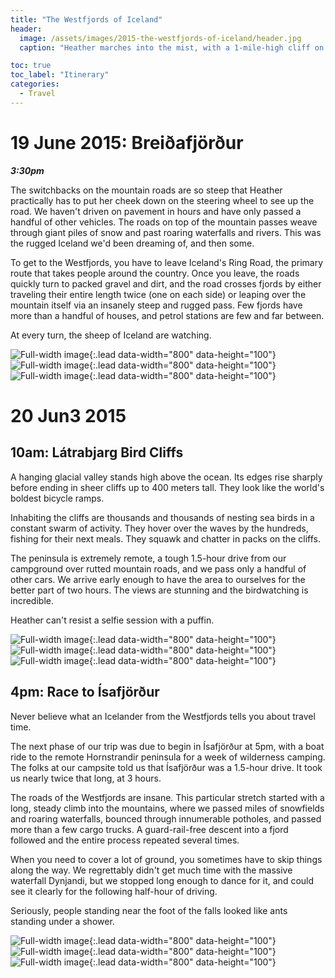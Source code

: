 ```yaml
---
title: "The Westfjords of Iceland"
header:
  image: /assets/images/2015-the-westfjords-of-iceland/header.jpg
  caption: "Heather marches into the mist, with a 1-mile-high cliff on the left. Photo credit: Adam Nagel"

toc: true
toc_label: "Itinerary"
categories:
  - Travel
---
```

# 19 June 2015: Breiðafjörður
***3:30pm***

The switchbacks on the mountain roads are so steep that Heather practically has to put her cheek down on the steering wheel to see up the road. We haven't driven on pavement in hours and have only passed a handful of other vehicles. The roads on top of the mountain passes weave through giant piles of snow and past roaring waterfalls and rivers. This was the rugged Iceland we'd been dreaming of, and then some.

To get to the Westfjords, you have to leave Iceland's Ring Road, the primary route that takes people around the country. Once you leave, the roads quickly turn to packed gravel and dirt, and the road crosses fjords by either traveling their entire length twice (one on each side) or leaping over the mountain itself via an insanely steep and rugged pass. Few fjords have more than a handful of houses, and petrol stations are few and far between.

At every turn, the sheep of Iceland are watching.

![Full-width image](/assets/images/2015-the-westfjords-of-iceland/19jun1.jpg){:.lead data-width="800" data-height="100"}
![Full-width image](/assets/images/2015-the-westfjords-of-iceland/19jun2.jpg){:.lead data-width="800" data-height="100"}
![Full-width image](/assets/images/2015-the-westfjords-of-iceland/19jun3.jpg){:.lead data-width="800" data-height="100"}

# 20 Jun3 2015
## 10am: Látrabjarg Bird Cliffs
A hanging glacial valley stands high above the ocean. Its edges rise sharply before ending in sheer cliffs up to 400 meters tall. They look like the world's boldest bicycle ramps.

Inhabiting the cliffs are thousands and thousands of nesting sea birds in a constant swarm of activity. They hover over the waves by the hundreds, fishing for their next meals. They squawk and chatter in packs on the cliffs.

The peninsula is extremely remote, a tough 1.5-hour drive from our campground over rutted mountain roads, and we pass only a handful of other cars. We arrive early enough to have the area to ourselves for the better part of two hours. The views are stunning and the birdwatching is incredible.

Heather can't resist a selfie session with a puffin.

![Full-width image](/assets/images/2015-the-westfjords-of-iceland/20jun1-1.jpg){:.lead data-width="800" data-height="100"}
![Full-width image](/assets/images/2015-the-westfjords-of-iceland/20jun1-2.jpg){:.lead data-width="800" data-height="100"}
![Full-width image](/assets/images/2015-the-westfjords-of-iceland/20jun1-3.jpg){:.lead data-width="800" data-height="100"}

## 4pm: Race to Ísafjörður
Never believe what an Icelander from the Westfjords tells you about travel time.

The next phase of our trip was due to begin in Ísafjörður at 5pm, with a boat ride to the remote Hornstrandir peninsula for a week of wilderness camping. The folks at our campsite told us that Ísafjörður was a 1.5-hour drive. It took us nearly twice that long, at 3 hours.

The roads of the Westfjords are insane. This particular stretch started with a long, steady climb into the mountains, where we passed miles of snowfields and roaring waterfalls, bounced through innumerable potholes, and passed more than a few cargo trucks. A guard-rail-free descent into a fjord followed and the entire process repeated several times.

When you need to cover a lot of ground, you sometimes have to skip things along the way. We regrettably didn't get much time with the massive waterfall Dynjandi, but we stopped long enough to dance for it, and could see it clearly for the following half-hour of driving.

Seriously, people standing near the foot of the falls looked like ants standing under a shower.

![Full-width image](/assets/images/2015-the-westfjords-of-iceland/20jun2-1.jpg){:.lead data-width="800" data-height="100"}
![Full-width image](/assets/images/2015-the-westfjords-of-iceland/20jun2-2.jpg){:.lead data-width="800" data-height="100"}
![Full-width image](/assets/images/2015-the-westfjords-of-iceland/20jun2-3.jpg){:.lead data-width="800" data-height="100"}